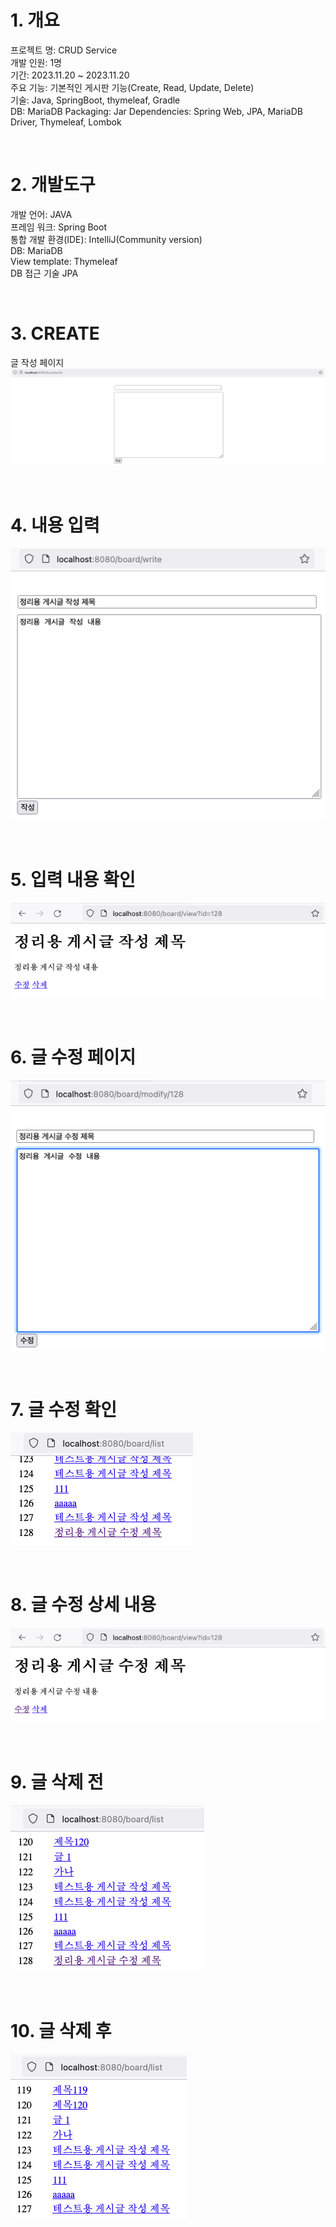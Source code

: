 # 1. 개요
프로젝트 명: CRUD Service  
개발 인원: 1명  
기간: 2023.11.20 ~ 2023.11.20  
주요 기능: 기본적인 게시판 기능(Create, Read, Update, Delete)  
기술: Java, SpringBoot, thymeleaf, Gradle  
DB: MariaDB
Packaging: Jar
Dependencies: Spring Web, JPA, MariaDB Driver, Thymeleaf, Lombok

<br>

# 2. 개발도구
개발 언어: JAVA  
프레임 워크: Spring Boot  
통합 개발 환경(IDE): IntelliJ(Community version)  
DB: MariaDB  
View template: Thymeleaf  
DB 접근 기술 JPA  

<br>

# 3. CREATE
글 작성 페이지  
![글작성](images/글_작성.png)

<br>

# 4. 내용 입력  
![글 내용 입력](images/글_작성_내용입력.png)

<br>

# 5. 입력 내용 확인  
![글 내용 확인](images/글_상세내용.png)

<br>

# 6. 글 수정 페이지  
![글 수정](images/글_수정.png)

<br>

# 7. 글 수정 확인  
![글 수정 확인](images/글_수정_확인.png)

<br>

# 8. 글 수정 상세 내용  
![글 수정 상세 내용](images/글_수정_상세내용.png)

<br>

# 9. 글 삭제 전  
![글 삭제 전](images/글_삭제전.png)

<br>

# 10. 글 삭제 후  
![글 삭제 후](images/글_삭제후.png)
